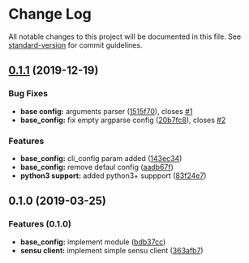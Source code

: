 # Change Log

All notable changes to this project will be documented in this file.
See [standard-version](https://github.com/conventional-changelog/standard-version)
for commit guidelines.

## [0.1.1](https://github.com/zombig/zstlib/compare/v0.1.0...v0.1.1) (2019-12-19)

### Bug Fixes

* **base config:** arguments parser
([1515f70](https://github.com/zombig/zstlib/commit/1515f70)),
closes [#1](https://github.com/zombig/zstlib/issues/1)
* **base_config:** fix empty argparse config
([20b7fc8](https://github.com/zombig/zstlib/commit/20b7fc8)),
closes [#2](https://github.com/zombig/zstlib/issues/2)

### Features

* **base_config:** cli_config param added ([143ec34](https://github.com/zombig/zstlib/commit/143ec34))
* **base_config:** remove defaul config ([aadb67f](https://github.com/zombig/zstlib/commit/aadb67f))
* **python3 support:** added python3+ suppport ([83f24e7](https://github.com/zombig/zstlib/commit/83f24e7))

## 0.1.0 (2019-03-25)

### Features (0.1.0)

* **base_config:** implement module ([bdb37cc](https://github.com/zombig/zstlib/commit/bdb37cc))
* **sensu client:** implement simple sensu client ([363afb7](https://github.com/zombig/zstlib/commit/363afb7))
